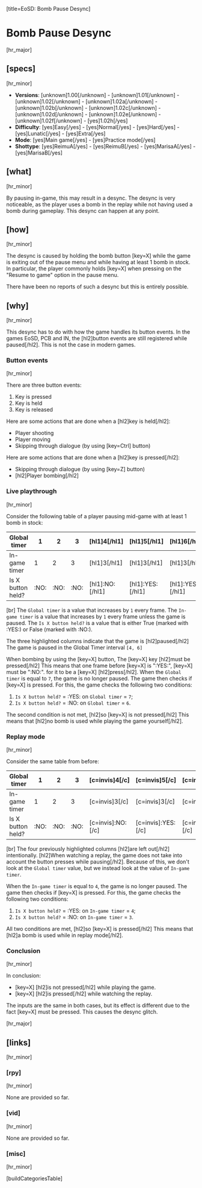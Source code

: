 [title=EoSD: Bomb Pause Desync]
# Bomb Pause Desync
[hr_major]  

## [specs]  
[hr_minor]

* **Versions**: [unknown]1.00[/unknown] - [unknown]1.01[/unknown] - [unknown]1.02[/unknown] - [unknown]1.02a[/unknown] - [unknown]1.02b[/unknown] - [unknown]1.02c[/unknown] - [unknown]1.02d[/unknown] - [unknown]1.02e[/unknown] - [unknown]1.02f[/unknown] - [yes]1.02h[/yes]
* **Difficulty**: [yes]Easy[/yes] - [yes]Normal[/yes] - [yes]Hard[/yes] - [yes]Lunatic[/yes] - [yes]Extra[/yes]
* **Mode**: [yes]Main game[/yes] - [yes]Practice mode[/yes]
* **Shottype**: [yes]ReimuA[/yes] - [yes]ReimuB[/yes] - [yes]MarisaA[/yes] - [yes]MarisaB[/yes]


## [what]
[hr_minor]

By pausing in-game, this may result in a desync. The desync is very noticeable, as the player uses a bomb in the replay while not having used a bomb during gameplay. This desync can happen at any point.  

## [how]
[hr_minor]

The desync is caused by holding the bomb button [key=X] while the game is exiting out of the pause menu and while having at least 1 bomb in stock. In particular, the player commonly holds [key=X] when pressing on the "Resume to game" option in the pause menu.

There have been no reports of such a desync but this is entirely possible.


## [why]
[hr_minor]

This desync has to do with how the game handles its button events.
In the games EoSD, PCB and IN, the [hl2]button events are still registered while paused[/hl2]. This is not the case in modern games.

### Button events
[hr_minor]

There are three button events:
1. Key is pressed 
2. Key is held
3. Key is released

Here are some actions that are done when a [hl2]key is held[/hl2]:
+ Player shooting
+ Player moving
+ Skipping through dialogue (by using [key=Ctrl] button)

Here are some actions that are done when a [hl2]key is pressed[/hl2]:
+ Skipping through dialogue (by using [key=Z] button)
+ [hl2]Player bombing[/hl2]

### Live playthrough
[hr_minor]

Consider the following table of a player pausing mid-game with at least 1 bomb in stock:

| Global timer     | 1 | 2 | 3 | [hl1]4[/hl1] | [hl1]5[/hl1] | [hl1]6[/hl1] | 7 | 8 |
|------------------|---|---|---|---|---|---|---|---|
| In-game timer    | 1 | 2 | 3 | [hl1]3[/hl1] | [hl1]3[/hl1] | [hl1]3[/hl1] | 4 | 5 |
| Is X button held?|  :NO: | :NO:  | :NO:  | [hl1]:NO:[/hl1]  | [hl1]:YES:[/hl1]  | [hl1]:YES:[/hl1]  | :YES:  | :YES:  |


[br] The ``Global timer`` is a value that increases by ``1`` every frame.
The ``In-game timer`` is a value that increases by ``1`` every frame unless the game is paused.
The ``Is X button held?`` is a value that is either True (marked with :YES:) or False (marked with :NO:).

The three highlighted columns indicate that the game is [hl2]paused[/hl2] The game is paused in the Global Timer interval ``[4, 6]``


When bombing by using the [key=X] button, The [key=X] key [hl2]must be pressed[/hl2] This means that one frame before [key=X] is ":YES:", [key=X] must be ":NO:". for it to be a [key=X] [hl2]press[/hl2].
When the ``Global timer`` is equal to ``7``, the game is no longer paused. The game then checks if [key=X] is pressed. For this, the game checks the following two conditions:
1. ``Is X button held?`` = :YES: on ``Global timer`` = ``7``;
2. ``Is X button held?`` = :NO: on ``Global timer`` = ``6``.

The second condition is not met, [hl2]so [key=X] is not pressed[/hl2] This means that [hl2]no bomb is used while playing the game yourself[/hl2].

### Replay mode
[hr_minor]

Consider the same table from before:

| Global timer     | 1 | 2 | 3 | [c=invis]4[/c] | [c=invis]5[/c] | [c=invis]6[/c] | 7 | 8 |
|------------------|---|---|---|---|---|---|---|---|
| In-game timer    | 1 | 2 | 3 | [c=invis]3[/c] | [c=invis]3[/c] | [c=invis]3[/c] | 4 | 5 |
| Is X button held?|  :NO: | :NO:  | :NO:  | [c=invis]:NO:[/c]  | [c=invis]:YES:[/c]  | [c=invis]:YES:[/c]  | :YES:  | :YES:  |

[br] The four previously highlighted columns [hl2]are left out[/hl2] intentionally. [hl2]When watching a replay, the game does not take into account the button presses while pausing[/hl2]. Because of this, we don't look at the ``Global timer`` value, but we instead look at the value of ``In-game timer``.


When the ``In-game timer`` is equal to ``4``, the game is no longer paused. The game then checks if [key=X] is pressed. For this, the game checks the following two conditions:
1. ``Is X button held?`` = :YES: on ``In-game timer`` = ``4``;
2. ``Is X button held?`` = :NO: on ``In-game timer`` = ``3``.

All two conditions are met, [hl2]so [key=X] is pressed[/hl2] This means that [hl2]a bomb is used while in replay mode[/hl2].


### Conclusion
[hr_minor]

In conclusion:
+ [key=X] [hl2]is not pressed[/hl2] while playing the game.
+ [key=X] [hl2]is pressed[/hl2] while watching the replay.

The inputs are the same in both cases, but its effect is different due to the fact [key=X] must be pressed. This causes the desync glitch.


[hr_major]
## [links]
[hr_minor]
### [rpy]
[hr_minor]

None are provided so far.
### [vid]
[hr_minor]

None are provided so far.
### [misc]
[hr_minor]

[buildCategoriesTable]